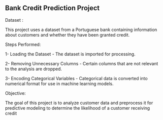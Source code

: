 ## Bank Credit Prediction Project

 Dataset :

This project uses a dataset from a Portuguese bank containing information about customers and whether they have been granted credit.

 Steps Performed:

1- Loading the Dataset  - The dataset is imported for processing.

2- Removing Unnecessary Columns - Certain columns that are not relevant to the analysis are dropped.

3- Encoding Categorical Variables - Categorical data is converted into numerical format for use in machine learning models.

 Objective:

The goal of this project is to analyze customer data and preprocess it for predictive modeling to determine the likelihood of a customer receiving credit
